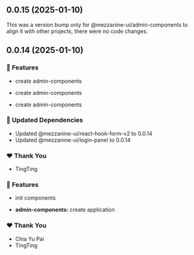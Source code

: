 ## 0.0.15 (2025-01-10)

This was a version bump only for @mezzanine-ui/admin-components to align it with other projects, there were no code changes.

## 0.0.14 (2025-01-10)


### 🚀 Features

- create admin-components

- create admin-components

- create admin-components


### 🧱 Updated Dependencies

- Updated @mezzanine-ui/react-hook-form-v2 to 0.0.14
- Updated @mezzanine-ui/login-panel to 0.0.14


### ❤️  Thank You

- TingTing

### 🚀 Features

- init components

- **admin-components:** create application

### ❤️ Thank You

- Chia Yu Pai
- TingTing
